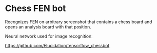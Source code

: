# Chess FEN bot

Recognizes FEN on arbitrary screenshot that contains a chess board and opens an analysis board with that position.

Neural network used for image recognition:

https://github.com/Elucidation/tensorflow_chessbot